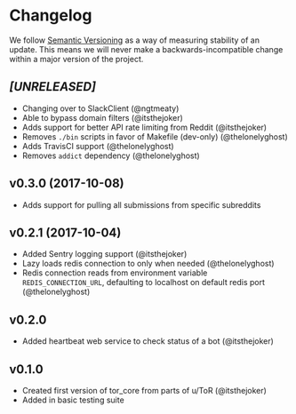 # Changelog

We follow [Semantic Versioning](http://semver.org/) as a way of measuring stability of an update. This
means we will never make a backwards-incompatible change within a major version of the project.

## _[UNRELEASED]_

- Changing over to SlackClient (@ngtmeaty)
- Able to bypass domain filters (@itsthejoker)
- Adds support for better API rate limiting from Reddit (@itsthejoker)
- Removes `./bin` scripts in favor of Makefile (dev-only) (@thelonelyghost)
- Adds TravisCI support (@thelonelyghost)
- Removes `addict` dependency (@thelonelyghost)

## v0.3.0 (2017-10-08)

- Adds support for pulling all submissions from specific subreddits

## v0.2.1 (2017-10-04)

- Added Sentry logging support (@itsthejoker)
- Lazy loads redis connection to only when needed (@thelonelyghost)
- Redis connection reads from environment variable `REDIS_CONNECTION_URL`, defaulting to localhost on default redis port (@thelonelyghost)

## v0.2.0

- Added heartbeat web service to check status of a bot (@itsthejoker)

## v0.1.0

- Created first version of tor_core from parts of u/ToR (@itsthejoker)
- Added in basic testing suite

